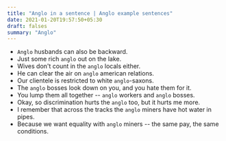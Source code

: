 ```yaml
---
title: "Anglo in a sentence | Anglo example sentences"
date: 2021-01-20T19:57:50+05:30
draft: falses
summary: "Anglo"
---
```

- `Anglo` husbands can also be backward.
- Just some rich `anglo` out on the lake.
- Wives don't count in the `anglo` locals either.
- He can clear the air on `anglo` american relations.
- Our clientele is restricted to white `anglo`-saxons.
- The `anglo` bosses look down on you, and you hate them for it.
- You lump them all together -- `anglo` workers and `anglo` bosses.
- Okay, so discrimination hurts the `anglo` too, but it hurts me more.
- I remember that across the tracks the `anglo` miners have hot water in pipes.
- Because we want equality with `anglo` miners -- the same pay, the same conditions.
                 
